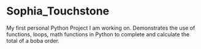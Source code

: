 # Sophia_Touchstone

My first personal Python Project I am working on. 
Demonstrates the use of functions, loops, math functions in Python to complete and calculate the total of a boba order.
